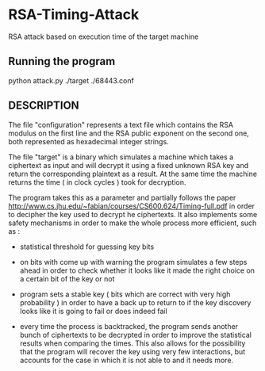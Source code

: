 # RSA-Timing-Attack

RSA attack based on execution time of the target machine

## Running the program

python attack.py ./target ./68443.conf

## DESCRIPTION

The file "configuration" represents a text file which contains the RSA modulus on the first line and the RSA public exponent on the second one, both represented as hexadecimal integer strings.

The file "target" is a binary which simulates a machine which takes a ciphertext as input and will decrypt it using a fixed unknown RSA key and return the corresponding plaintext as a result. At the same time the machine returns the time ( in clock cycles ) took for decryption.  

The program takes this as a parameter and  partially follows the paper  http://www.cs.jhu.edu/~fabian/courses/CS600.624/Timing-full.pdf in order to decipher the key used to decrypt he ciphertexts. It also implements some safety mechanisms in order to make the whole process more efficient, such as :

  * statistical threshold for guessing key bits

  * on bits with come up with warning the program simulates a few steps ahead in order to check whether it looks like it made the right choice on a certain bit of the key or not

  * program sets a stable key ( bits which are correct with very high probability ) in order to have a back up to return to if the key discovery looks like it is going to fail or does indeed fail

  * every time the process is backtracked, the program sends another bunch of ciphertexts to be decrypted in order to improve the statistical results when comparing the times. This also allows for the possibility that the program will recover the key using very few interactions, but accounts for the case in which it is not able to and it needs more.

